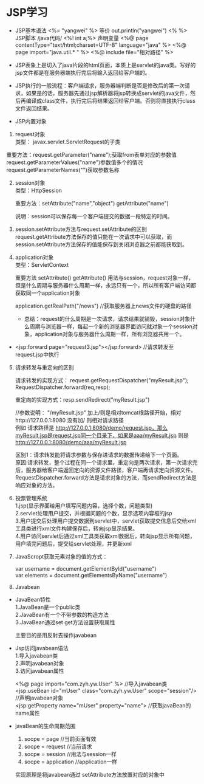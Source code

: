 # JSP学习

* JSP基本语法
          <%= "yangwei" %>  等价 out.println("yangwei")
          <% %>  JSP脚本  /java代码/
          <%! int a;%> 声明变量
          <%@ page contentType="text/html;charset=UTF-8" language="java" %>
          <%@ page import="java.util.* " %>
          <%@ include file="相对路径" %>

* JSP表象上是切入了java片段的html页面，本质上是servlet的java类。写好的jsp文件都是在服务器端执行完后将输入返回给客户端的。

* JSP执行的一般流程：客户端请求，服务器端判断是否是修改后的第一次请求，如果是的话，服务器先通过jsp解析器将jsp转换成servlet的java文件，然后再编译成class文件，执行完后将结果返回给客户端。否则将直接执行class文件返回结果。

* JSP内置对象


1. request对象 <br>  类型： javax.servlet.ServletRequest的子类

  重要方法：request.getParameter("name");获取from表单对应的参数值
  <br>request.getParameterValues("name")参数值多个的情况
  <br>request.getParameterNames("")获取参数名称


2. session对象 <br> 类型：HttpSession

   重要方法：setAttribute("name","object") getAttribute("name")

   说明：session可以保存每一个客户端提交的数据一段特定的时间。

3. session.setAttribute方法与request.setAttribute的区别   
   request.getAttribute方法保存的值只能在一次请求中可以获取，而session.setAttribute方法保存的值能保存到关闭浏览器之前都能获取到。

4. application对象<br> 类型：ServletContext

   重要方法 setAttribute() getAttribute() 用法与session，request对象一样，但是什么周期与服务器什么周期一样，永远只有一个，所以所有客户端访问都获取同一个application对象

   application.getRealPath("/news") //获取服务器上news文件的硬盘的路径


   * 总结：request的什么周期是一次请求，请求结果就销毁，session对象什么周期与浏览器一样，每起一个新的浏览器界面访问就对象一个session对象，application对象与服务器什么周期一样，所有浏览器共用一个。


  *  <jsp:forward page="request3.jsp"></jsp:forward>  //请求转发至request.jsp中执行

5. 请求转发与重定向的区别

   请求转发的实现方式： request.getRequestDispatcher("myResult.jsp");
   RequestDispatcher.forward(req,resp);

   重定向的实现方式：resp.sendRedirect("myResult.jsp")

   //参数说明： "/myResult.jsp" 加上/则是相对tomcat根路径开始，相对http://127.0.0.1:8080 没有加/ 则相对请求路径
   <br> 例如 请求路径是 http://127.0.0.1:8080/demo/request.jsp，那么myResult.jsp是request.jsp同一个目录下，如果是aaa/myResult.jsp 则是
   http://127.0.0.1:8080/demo/aaa/myResult.jsp

   区别1：请求转发能将请求参数与保存进请求的数据传递给下一个页面。
   <br>原因:请求转发，整个过程在同一个请求里，重定向是两次请求，第一次请求完后，服务器给客户端返回定向的资源文件路径，客户端再请求定向资源文件。
   RequestDispatcher.forward方法是请求对象的方法，而sendRedirect方法是响应对象的方法。

6. 投票管理系统<br>
   1.jsp(显示界面给用户填写问题内容，选择个数，问题类型) <br>
   2.servlet处理用户提交，并根据问题的个数，显示选项内容框的jsp<br>
   3.用户提交后处理用户提交数据到servlet中，servlet获取提交信息后交给xml工具类进行xml文件构建保存后，转向jsp显示结果。<br>
   4.用户访问servlet后通过xml工具类获取xml数据后，转向jsp显示所有问题，用户填完问题后，提交给servlet处理，并更新xml

7. JavaScropt获取元素对象的值的方式：<br>

   var username = document.getElementById("username")<br>
   var elements = document.getElementsByName("username")<br>

8. Javabean


* JavaBean特性<br>
  1.JavaBean是一个public类<br>
  2.JavaBean有一个不带参数的构造方法<br>
  3.JavaBean通过set get方法设置获取属性<br>

  主要目的是用反射去操作javabean

* Jsp访问javabean语法<br>
  1.导入javabean类<br>
  2.声明javabean对象<br>
  3.访问javabean属性

  <%@ page import="com.zyh.yw.User" %> //导入javabean类<br>
  <jsp:useBean id="mUser" class="com.zyh.yw.User" scope="session"/> //声明javabean对象<br>
  <jsp:getProperty name="mUser" property="name"> //获取javaBean的name属性

* javaBean的生命周期范围<br>

  1. socpe = page  //当前页面有效
  2. socpe = request //当前请求
  3. socpe = session //用法与session一样
  4. socpe = application //application一样

  实现原理是将javabean通过 setAttribute方法放置对应的对象中
